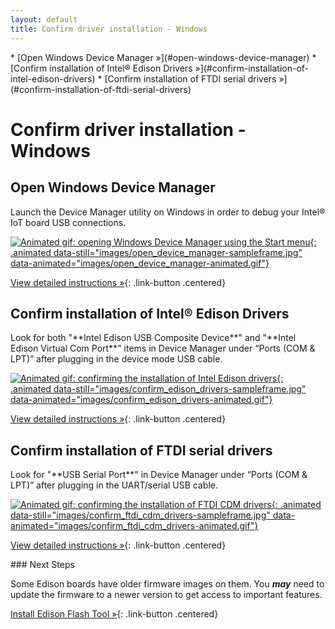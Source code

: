 ```yaml
---
layout: default
title: Confirm driver installation - Windows 
---
```


<div id="toc" markdown="1">
* [Open Windows Device Manager »](#open-windows-device-manager)
* [Confirm installation of Intel® Edison Drivers »](#confirm-installation-of-intel-edison-drivers)
* [Confirm installation of FTDI serial drivers »](#confirm-installation-of-ftdi-serial-drivers)
</div>

# Confirm driver installation - Windows 

<!-- <div class="related-videos" class="callout video">
* [Intel Edison: Set Up Your Computer Manually - Windows (preview video)](https://drive.google.com/open?id=0B6gHgawzKtxCbUxicmpBc2JZSmM&authuser=0)
* [Intel Edison: Set Up Your Computer - Windows Integrated Installer (preview video)](https://drive.google.com/open?id=0B6gHgawzKtxCejNuYjc3a216X3M&authuser=0)
</div> -->

## Open Windows Device Manager

<div class="tldr" markdown="1">
Launch the Device Manager utility on Windows in order to debug your Intel® IoT board USB connections. 
</div>

[![Animated gif: opening Windows Device Manager using the Start menu](){: .animated data-still="images/open_device_manager-sampleframe.jpg" data-animated="images/open_device_manager-animated.gif"}](details-open_device_manager.html)

[View detailed instructions »](details-open_device_manager.html){: .link-button .centered}


## Confirm installation of Intel® Edison Drivers

<div class="tldr" markdown="1">
Look for both "**Intel Edison USB Composite Device**" and "**Intel Edison Virtual Com Port**" items in Device Manager under “Ports (COM & LPT)” after plugging in the device mode USB cable. 
</div>

[![Animated gif: confirming the installation of Intel Edison drivers](){: .animated data-still="images/confirm_edison_drivers-sampleframe.jpg" data-animated="images/confirm_edison_drivers-animated.gif"}](details-confirm_edison_drivers.html)

[View detailed instructions »](details-confirm_edison_drivers.html){: .link-button .centered}


## Confirm installation of FTDI serial drivers

<div class="tldr" markdown="1">
Look for "**USB Serial Port**" in Device Manager under “Ports (COM & LPT)” after plugging in the UART/serial USB cable. 
</div>

[![Animated gif: confirming the installation of FTDI CDM drivers](){: .animated data-still="images/confirm_ftdi_cdm_drivers-sampleframe.jpg" data-animated="images/confirm_ftdi_cdm_drivers-animated.gif"}](details-confirm_ftdi_cdm_drivers.html)

[View detailed instructions »](details-confirm_ftdi_cdm_drivers.html){: .link-button .centered}


<div id="next-steps" class="note" markdown="1">
### Next Steps

Some Edison boards have older firmware images on them. You **_may_** need to update the firmware to a newer version to get access to important features.

[Install Edison Flash Tool »](../../flash_firmware/windows/index.html){: .link-button .centered}
</div>
